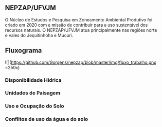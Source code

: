 ## NEPZAP/UFVJM

O Núcleo de Estudos e Pesquisa em Zoneamento Ambiental Produtivo foi criado em 2020 com a missão de contribuir para a uso sustentável dos recursos naturais. O NEPZAP/UFVJM atua principalmente nas regiões norte e vales do Jequitinhoha e Mucuri.

## Fluxograma

![](https://github.com/Gorgens/nepzap/blob/master/img/fluxo_trabalho.png =250x)

### Disponibilidade Hídrica

### Unidades de Paisagem

### Uso e Ocupação do Solo

### Conflitos de uso da água e do solo
